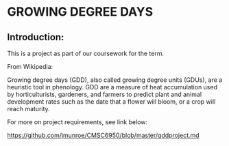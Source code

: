 # GROWING DEGREE DAYS

## Introduction:
This is a project as part of our coursework for the term.

From Wikipedia:

Growing degree days (GDD), also called growing degree units (GDUs), are a heuristic tool in phenology. 
GDD are a measure of heat accumulation used by horticulturists, gardeners, and farmers to predict plant and animal development rates such as the date that a flower will bloom, or a crop will reach maturity.



For more on project requirements, see link below:

https://github.com/jmunroe/CMSC6950/blob/master/gddproject.md
